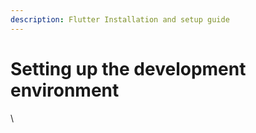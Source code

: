 ```yaml
---
description: Flutter Installation and setup guide
---
```


# Setting up the development environment



\
